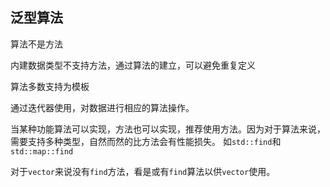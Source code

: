 ## 泛型算法
算法不是方法
 
内建数据类型不支持方法，通过算法的建立，可以避免重复定义

算法多数支持为模板

通过迭代器使用，对数据进行相应的算法操作。

当某种功能算法可以实现，方法也可以实现，推荐使用方法。因为对于算法来说，需要支持多种类型，自然而然的比方法会有性能损失。
如`std::find`和`std::map::find`

对于`vector`来说没有`find`方法，看是或有`find`算法以供`vector`使用。


